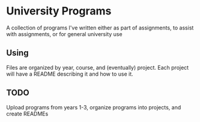 # University Programs
A collection of programs I've written either as part of assignments, to assist with assignments, or for general university use

## Using
Files are organized by year, course, and (eventually) project. Each project will have a README describing it and how to use it.

## TODO
Upload programs from years 1-3, organize programs into projects, and create READMEs
